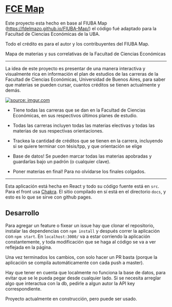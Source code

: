 # [FCE Map](https://fdelmazo.github.io/FIUBA-Map/)

Este proyecto esta hecho en base al FIUBA Map (https://fdelmazo.github.io/FIUBA-Map/) el código fué adaptado para la Facultad de Ciencias Económicas de la UBA. 

Todo el crédito es para el autor y los contribuyentes del FIUBA Map.


Mapa de materias y sus correlativas de la Facultad de Ciencias Económicas

---

La idea de este proyecto es presentar de una manera interactiva y visualmente rica en información el plan de estudios de las carreras de la Facultad de Ciencias Económicas, Universidad de Buenos Aires, para saber que materias se pueden cursar, cuantos créditos se tienen actualmente y demás.

<a href="https://imgur.com/2mUdNHd"><img src="https://i.imgur.com/2mUdNHd.png" title="source: imgur.com" /></a>

- Tiene todas las carreras que se dan en la Facultad de Ciencias Económicas, en sus respectivos últimos planes de estudio.

- Todas las carreras incluyen todas las materias electivas y todas las materias de sus respectivas orientaciones.

- Trackea la cantidad de créditos que se tienen en la carrera, incluyendo si se quiere terminar con tésis/tpp, y que orientación se elige

- Base de datos! Se pueden marcar todas las materias apobradas y guardarlas bajo un padrón (o cualquier clave).

- Poner materias en final! Para no olvidarse los finales colgados.

---

Esta aplicación está hecha en React y todo su código fuente está en `src`. Para el front usa [Chakra](https://chakra-ui.com/). El sitio compilado en sí está en el directorio `docs`, y esto es lo que se sirve con github pages.

## Desarrollo

Para agregar un feature o fixear un issue hay que clonar el repositorio, instalar las dependencias con `npm install` y después correr la aplicación con `npm start`. En `localhost:3000/` va a estar corriendo la aplicación constantemente, y toda modificación que se haga al código se va a ver reflejada en la página.

Una vez terminados los cambios, con solo hacer un PR basta (porque la aplicación se compila automáticamente con cada push a master).

Hay que tener en cuenta que localmente no funciona la base de datos, para evitar que se le pueda pegar desde cualquier lado. Si se necesita arreglar algo que interactua con la db, pedirle a algun autor la API key correspondiente.



Proyecto actualmente en construcción, pero puede ser usado.
